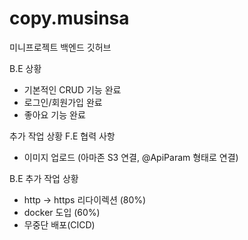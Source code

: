 # copy.musinsa
미니프로젝트 백엔드 깃허브

B.E 상황
- 기본적인 CRUD 기능 완료
- 로그인/회원가입 완료
- 좋아요 기능 완료


추가 작업 상황
F.E 협력 사항
- 이미지 업로드 (아마존 S3 연결, @ApiParam 형태로 연결)

B.E 추가 작업 상황
- http -> https 리다이렉션 (80%)
- docker 도입 (60%)
- 무중단 배포(CICD)

